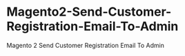 # Magento2-Send-Customer-Registration-Email-To-Admin
Magento 2 Send Customer Registration Email To Admin
